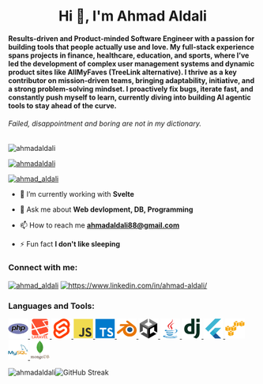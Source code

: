 <h1 align="center">Hi 👋, I'm Ahmad Aldali</h1>
<h4>Results-driven and Product-minded Software Engineer with a passion for building tools that people actually use and love. My full-stack experience spans projects in finance, healthcare, education, and sports, where I’ve led the development of complex user management systems and dynamic product sites like AllMyFaves (TreeLink alternative). I thrive as a key contributor on mission-driven teams, bringing adaptability, initiative, and a strong problem-solving mindset. I proactively fix bugs, iterate fast, and constantly push myself to learn, currently diving into building AI agentic tools to stay ahead of the curve.
</h4>
<h6>Failed, disappointment and boring are not in my dictionary.</h6>


<p align="left"> <img src="https://komarev.com/ghpvc/?username=ahmadaldali&label=Profile%20views&color=0e75b6&style=flat" alt="ahmadaldali" /> </p>

<p align="left"> <a href="https://github.com/ryo-ma/github-profile-trophy"><img src="https://github-profile-trophy.vercel.app/?username=ahmadaldali" alt="ahmadaldali" /></a> </p>

<p align="left"> <a href="https://twitter.com/aldali_ahmad" target="blank"><img src="https://img.shields.io/twitter/follow/ahmad_aldali?logo=twitter&style=for-the-badge" alt="ahmad_aldali" /></a> </p>

- 🌱 I’m currently working with **Svelte**

- 💬 Ask me about **Web devlopment, DB, Programming**

- 📫 How to reach me **ahmadaldali88@gmail.com**

- ⚡ Fun fact **I don't like sleeping**

<h3 align="left">Connect with me:</h3>
<p align="left">
<a href="https://twitter.com/aldali_ahmad" target="blank"><img align="center" src="https://raw.githubusercontent.com/rahuldkjain/github-profile-readme-generator/master/src/images/icons/Social/twitter.svg" alt="ahmad_aldali" height="30" width="40" /></a>
<a href="https://linkedin.com/in/ahmad-aldali/" target="blank"><img align="center" src="https://raw.githubusercontent.com/rahuldkjain/github-profile-readme-generator/master/src/images/icons/Social/linked-in-alt.svg" alt="https://www.linkedin.com/in/ahmad-aldali/" height="30" width="40" /></a>
</p>

<h3 align="left">Languages and Tools:</h3>
<p align="left">  <a href="https://www.php.net/" target="_blank" rel="noreferrer">
  <img src="https://raw.githubusercontent.com/devicons/devicon/master/icons/php/php-original.svg" alt="php" width="40" height="40"/>
</a>
<a href="https://laravel.com/" target="_blank" rel="noreferrer">
  <img src="https://raw.githubusercontent.com/devicons/devicon/master/icons/laravel/laravel-plain-wordmark.svg" alt="laravel" width="40" height="40"/>
</a>
<a href="https://svelte.dev/" target="_blank" rel="noreferrer">
  <img src="https://raw.githubusercontent.com/devicons/devicon/master/icons/svelte/svelte-original.svg" alt="svelte" width="40" height="40"/>
</a>
<a href="https://developer.mozilla.org/en-US/docs/Web/JavaScript" target="_blank" rel="noreferrer">
  <img src="https://raw.githubusercontent.com/devicons/devicon/master/icons/javascript/javascript-original.svg" alt="javascript" width="40" height="40"/>
</a>
<a href="https://www.typescriptlang.org/" target="_blank" rel="noreferrer">
  <img src="https://raw.githubusercontent.com/devicons/devicon/master/icons/typescript/typescript-original.svg" alt="typescript" width="40" height="40"/>
</a>
<a href="https://www.blender.org/" target="_blank" rel="noreferrer">
  <img src="https://raw.githubusercontent.com/devicons/devicon/master/icons/blender/blender-original.svg" alt="blender" width="40" height="40"/>
</a>
<a href="https://unity.com/" target="_blank" rel="noreferrer">
  <img src="https://raw.githubusercontent.com/devicons/devicon/master/icons/unity/unity-original.svg" alt="unity" width="40" height="40"/>
</a>
<a href="https://www.java.com/" target="_blank" rel="noreferrer">
  <img src="https://raw.githubusercontent.com/devicons/devicon/master/icons/java/java-original.svg" alt="java" width="40" height="40"/>
</a>
<a href="https://www.djangoproject.com/" target="_blank" rel="noreferrer">
  <img src="https://raw.githubusercontent.com/devicons/devicon/master/icons/django/django-plain.svg" alt="django" width="40" height="40"/>
</a>
<a href="https://flutter.dev/" target="_blank" rel="noreferrer">
  <img src="https://raw.githubusercontent.com/devicons/devicon/master/icons/flutter/flutter-original.svg" alt="flutter" width="40" height="40"/>
</a>
<a href="https://aws.amazon.com/" target="_blank" rel="noreferrer">
  <img src="https://raw.githubusercontent.com/devicons/devicon/master/icons/amazonwebservices/amazonwebservices-original.svg" alt="aws" width="40" height="40"/>
</a>
<a href="https://www.mysql.com/" target="_blank" rel="noreferrer">
  <img src="https://raw.githubusercontent.com/devicons/devicon/master/icons/mysql/mysql-original-wordmark.svg" alt="mysql" width="40" height="40"/>
</a>
<a href="https://www.mongodb.com/" target="_blank" rel="noreferrer">
  <img src="https://raw.githubusercontent.com/devicons/devicon/master/icons/mongodb/mongodb-original-wordmark.svg" alt="mongodb" width="40" height="40"/>
</a>
</p>

<p><img align="left" src="https://github-readme-stats.vercel.app/api/top-langs?username=ahmadaldali&show_icons=true&locale=en&layout=compact" alt="ahmadaldali" /></p>
<p><img src="https://github-readme-streak-stats.herokuapp.com?user=ahmadaldali" alt="GitHub Streak" /></p>
